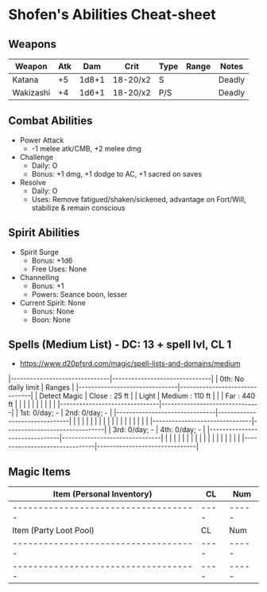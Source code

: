# Shofen's Abilities Cheat-sheet
## Weapons
| Weapon    | Atk | Dam   | Crit     | Type | Range | Notes
|-----------|-----|-------|----------|------|-------|------------
| Katana    | +5  | 1d8+1 | 18-20/x2 | S    |       | Deadly
| Wakizashi | +4  | 1d6+1 | 18-20/x2 | P/S  |       | Deadly

## Combat Abilities
- Power Attack
    - -1 melee atk/CMB, +2 melee dmg
- Challenge
    - Daily: O
    - Bonus: +1 dmg, +1 dodge to AC, +1 sacred on saves
- Resolve
    - Daily: O
    - Uses: Remove fatigued/shaken/sickened, advantage on Fort/Will, stabilize & remain conscious

## Spirit Abilities
- Spirit Surge
    - Bonus: +1d6
    - Free Uses: None
- Channelling
    - Bonus: +1
    - Powers: Seance boon, lesser
- Current Spirit: None
    - Bonus: None
    - Boon: None

## Spells (Medium List) - DC: 13 + spell lvl, CL 1
- https://www.d20pfsrd.com/magic/spell-lists-and-domains/medium

|-------------------------------|-------------------------------|
| 0th: No daily limit           | Ranges                        |
|-------------------------------|-------------------------------|
| Detect Magic                  | Close  :  25 ft               |
| Light                         | Medium : 110 ft               |
|                               | Far    : 440 ft               |
|                               |                               |
|                               |                               |
|                               |                               |
|-------------------------------|-------------------------------|
| 1st: 0/day; -                 | 2nd: 0/day; -                 |
|-------------------------------|-------------------------------|
|                               |                               |
|                               |                               |
|                               |                               |
|                               |                               |
|                               |                               |
|                               |                               |
|-------------------------------|-------------------------------|
| 3rd: 0/day; -                 | 4th: 0/day; -                 |
|-------------------------------|-------------------------------|
|                               |                               |
|                               |                               |
|                               |                               |
|                               |                               |
|                               |                               |
|                               |                               |
|-------------------------------|-------------------------------|

## Magic Items
| Item (Personal Inventory)          | CL | Num |
|------------------------------------|----|-----|
|------------------------------------|----|-----|
| Item (Party Loot Pool)             | CL | Num |
|------------------------------------|----|-----|
|------------------------------------|----|-----|
